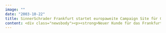```yaml
---
image: ""
date: "2003-10-22"
title: SinnerSchrader Frankfurt startet europaweite Campaign Site für GORE-TEX® XCR® FOOTWEAR
content: <div class="newsbody"><p><strong>Neuer Kunde für das Frankfurter Büro von SinnerSchrader ist W.L. Gore &amp; Associates. Mit einer multifunktionalen Campaign Site startet Gore die Online-Kommunikation für GORE-TEX® XCR® FOOTWEAR.</strong></p><p>Dabei handelt es sich um ein neues Laminat, das aufgrund seiner hohen Atmungsaktivität und Wärmeleitfähigkeit bei Sport-, Business- und Freizeitschuhen für optimalen Klimakomfort sorgt. Die auf Macromedia Flash basierende Site zeigt die aktuellen Schuhmodelle von über 30 Herstellern und bietet eine umfangreiche Darstellung der GORE-TEX® XCR® Technologie.</p><p>"Mit der Campaign Site wollen wir unseren Anspruch im Bereich Business- und Freizeitschuhe verdeutlichen. Wir haben deshalb die emotionale Ansprache unserer Happy Toes-Printkampagne konsequent um die interaktiven Möglichkeiten der Online-Kommunikation erweitert," umreisst Achim Löffler, zuständig für das Marketing Footwear bei Gore, die Strategie.</p><p>Gore unterstützt mit der von SinnerSchrader in Frankfurt entwickelten Kampagnenlösung das Marketing der Schuhproduzenten und wendet sich zugleich an die Endkunden. Die Anwendung ist modular konzipiert und kann bei Bedarf auch mit den Brands einzelner Hersteller und ihren jeweiligen Schuhmodellen als digitale VKF-Aktion in verschiedenen Sprachen eingesetzt werden. Die Campaign Site wird durch eine umfangreiche Onlinekampagne in Lifestyle- und Business-Medien unterstützt.</p></div>
---
```

